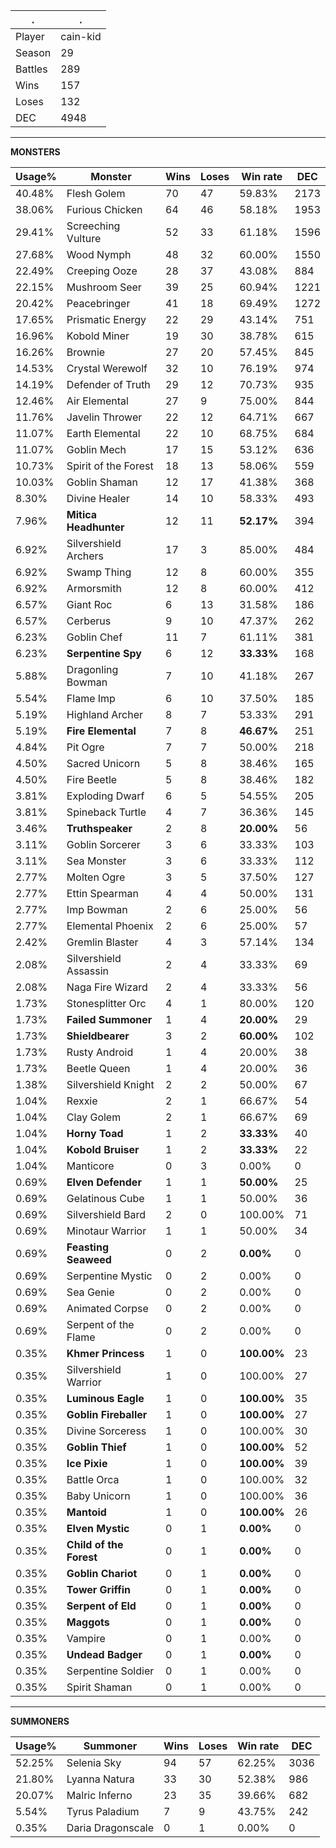 .|.
|-|-
Player|cain-kid
Season|29
Battles|289
Wins|157
Loses|132
DEC|4948

---
**MONSTERS**

Usage%|Monster|Wins|Loses|Win rate|DEC|
-|-|-|-|-|-|
40.48%|Flesh Golem|70|47|59.83%|2173|
38.06%|Furious Chicken|64|46|58.18%|1953|
29.41%|Screeching Vulture|52|33|61.18%|1596|
27.68%|Wood Nymph|48|32|60.00%|1550|
22.49%|Creeping Ooze|28|37|43.08%|884|
22.15%|Mushroom Seer|39|25|60.94%|1221|
20.42%|Peacebringer|41|18|69.49%|1272|
17.65%|Prismatic Energy|22|29|43.14%|751|
16.96%|Kobold Miner|19|30|38.78%|615|
16.26%|Brownie|27|20|57.45%|845|
14.53%|Crystal Werewolf|32|10|76.19%|974|
14.19%|Defender of Truth|29|12|70.73%|935|
12.46%|Air Elemental|27|9|75.00%|844|
11.76%|Javelin Thrower|22|12|64.71%|667|
11.07%|Earth Elemental|22|10|68.75%|684|
11.07%|Goblin Mech|17|15|53.12%|636|
10.73%|Spirit of the Forest|18|13|58.06%|559|
10.03%|Goblin Shaman|12|17|41.38%|368|
8.30%|Divine Healer|14|10|58.33%|493|
7.96%|**Mitica Headhunter**|12|11|**52.17%**|394|
6.92%|Silvershield Archers|17|3|85.00%|484|
6.92%|Swamp Thing|12|8|60.00%|355|
6.92%|Armorsmith|12|8|60.00%|412|
6.57%|Giant Roc|6|13|31.58%|186|
6.57%|Cerberus|9|10|47.37%|262|
6.23%|Goblin Chef|11|7|61.11%|381|
6.23%|**Serpentine Spy**|6|12|**33.33%**|168|
5.88%|Dragonling Bowman|7|10|41.18%|267|
5.54%|Flame Imp|6|10|37.50%|185|
5.19%|Highland Archer|8|7|53.33%|291|
5.19%|**Fire Elemental**|7|8|**46.67%**|251|
4.84%|Pit Ogre|7|7|50.00%|218|
4.50%|Sacred Unicorn|5|8|38.46%|165|
4.50%|Fire Beetle|5|8|38.46%|182|
3.81%|Exploding Dwarf|6|5|54.55%|205|
3.81%|Spineback Turtle|4|7|36.36%|145|
3.46%|**Truthspeaker**|2|8|**20.00%**|56|
3.11%|Goblin Sorcerer|3|6|33.33%|103|
3.11%|Sea Monster|3|6|33.33%|112|
2.77%|Molten Ogre|3|5|37.50%|127|
2.77%|Ettin Spearman|4|4|50.00%|131|
2.77%|Imp Bowman|2|6|25.00%|56|
2.77%|Elemental Phoenix|2|6|25.00%|57|
2.42%|Gremlin Blaster|4|3|57.14%|134|
2.08%|Silvershield Assassin|2|4|33.33%|69|
2.08%|Naga Fire Wizard|2|4|33.33%|56|
1.73%|Stonesplitter Orc|4|1|80.00%|120|
1.73%|**Failed Summoner**|1|4|**20.00%**|29|
1.73%|**Shieldbearer**|3|2|**60.00%**|102|
1.73%|Rusty Android|1|4|20.00%|38|
1.73%|Beetle Queen|1|4|20.00%|36|
1.38%|Silvershield Knight|2|2|50.00%|67|
1.04%|Rexxie|2|1|66.67%|54|
1.04%|Clay Golem|2|1|66.67%|69|
1.04%|**Horny Toad**|1|2|**33.33%**|40|
1.04%|**Kobold Bruiser**|1|2|**33.33%**|22|
1.04%|Manticore|0|3|0.00%|0|
0.69%|**Elven Defender**|1|1|**50.00%**|25|
0.69%|Gelatinous Cube|1|1|50.00%|36|
0.69%|Silvershield Bard|2|0|100.00%|71|
0.69%|Minotaur Warrior|1|1|50.00%|34|
0.69%|**Feasting Seaweed**|0|2|**0.00%**|0|
0.69%|Serpentine Mystic|0|2|0.00%|0|
0.69%|Sea Genie|0|2|0.00%|0|
0.69%|Animated Corpse|0|2|0.00%|0|
0.69%|Serpent of the Flame|0|2|0.00%|0|
0.35%|**Khmer Princess**|1|0|**100.00%**|23|
0.35%|Silvershield Warrior|1|0|100.00%|27|
0.35%|**Luminous Eagle**|1|0|**100.00%**|35|
0.35%|**Goblin Fireballer**|1|0|**100.00%**|27|
0.35%|Divine Sorceress|1|0|100.00%|30|
0.35%|**Goblin Thief**|1|0|**100.00%**|52|
0.35%|**Ice Pixie**|1|0|**100.00%**|39|
0.35%|Battle Orca|1|0|100.00%|32|
0.35%|Baby Unicorn|1|0|100.00%|36|
0.35%|**Mantoid**|1|0|**100.00%**|26|
0.35%|**Elven Mystic**|0|1|**0.00%**|0|
0.35%|**Child of the Forest**|0|1|**0.00%**|0|
0.35%|**Goblin Chariot**|0|1|**0.00%**|0|
0.35%|**Tower Griffin**|0|1|**0.00%**|0|
0.35%|**Serpent of Eld**|0|1|**0.00%**|0|
0.35%|**Maggots**|0|1|**0.00%**|0|
0.35%|Vampire|0|1|0.00%|0|
0.35%|**Undead Badger**|0|1|**0.00%**|0|
0.35%|Serpentine Soldier|0|1|0.00%|0|
0.35%|Spirit Shaman|0|1|0.00%|0|

---
**SUMMONERS**

Usage%|Summoner|Wins|Loses|Win rate|DEC|
-|-|-|-|-|-|
52.25%|Selenia Sky|94|57|62.25%|3036|
21.80%|Lyanna Natura|33|30|52.38%|986|
20.07%|Malric Inferno|23|35|39.66%|682|
5.54%|Tyrus Paladium|7|9|43.75%|242|
0.35%|Daria Dragonscale|0|1|0.00%|0|
